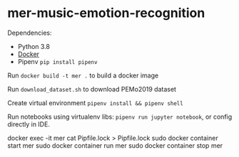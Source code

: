 # mer-music-emotion-recognition

Dependencies:
- Python 3.8
- [Docker](https://docs.docker.com/engine/install/ubuntu/)
- Pipenv `pip install pipenv`

Run `docker build -t mer .` to build a docker image

Run `download_dataset.sh` to download PEMo2019 dataset

Create virtual environment `pipenv install && pipenv shell`

Run notebooks using virtualenv libs: `pipenv run jupyter notebook`, or config directly in IDE.

 docker exec -it mer cat Pipfile.lock > Pipfile.lock
 sudo docker container start mer
 sudo docker container run mer
 sudo docker container stop mer